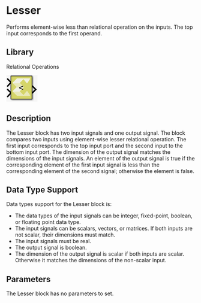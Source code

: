 # Lesser

Performs element-wise less than relational operation on the inputs. The
top input corresponds to the first operand.

## Library

Relational Operations

![](./Images/rwl1532106955933.png)

## Description

The Lesser block has two input signals and one output signal. The block
compares two inputs using element-wise lesser relational operation. The
first input corresponds to the top input port and the second input to
the bottom input port. The dimension of the output signal matches the
dimensions of the input signals. An element of the output signal is true
if the corresponding element of the first input signal is less than the
corresponding element of the second signal; otherwise the element is
false.

## Data Type Support

Data types support for the Lesser block is:

- The data types of the input signals can be integer, fixed-point,
  boolean, or floating point data type.
- The input signals can be scalars, vectors, or matrices. If both inputs
  are not scalar, their dimensions must match.
- The input signals must be real.
- The output signal is boolean.
- The dimension of the output signal is scalar if both inputs are
  scalar. Otherwise it matches the dimensions of the non-scalar input.

## Parameters

The Lesser block has no parameters to set.
